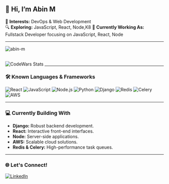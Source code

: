 ## 👋 Hi, I’m Abin M

👀 **Interests:** DevOps & Web Development  
🔍 **Exploring:** JavaScript, React, Node,K8
💼 **Currently Working As:** Fullstack Developer focusing on JavaScript, React, Node


---

<p>&nbsp;<img align="left" src="https://github-readme-stats.vercel.app/api?username=abin-m&show_icons=true&locale=en" alt="abin-m" /></p>
<br clear="left">

<img align="left" src="https://www.codewars.com/users/AbinAnilkumar/badges/large" alt="CodeWars Stats" />

---

### 🛠️ Known Languages & Frameworks
![React](https://img.shields.io/badge/React-20232A?style=for-the-badge&logo=react&logoColor=61DAFB)
![JavaScript](https://img.shields.io/badge/JavaScript-F7DF1E?style=for-the-badge&logo=javascript&logoColor=black)
![Node.js](https://img.shields.io/badge/Node.js-339933?style=for-the-badge&logo=nodedotjs&logoColor=white)
![Python](https://img.shields.io/badge/Python-3776AB?style=for-the-badge&logo=python&logoColor=white)
![Django](https://img.shields.io/badge/Django-092E20?style=for-the-badge&logo=django&logoColor=white)
![Redis](https://img.shields.io/badge/Redis-DC382D?style=for-the-badge&logo=redis&logoColor=white)
![Celery](https://img.shields.io/badge/Celery-37814A?style=for-the-badge&logo=celery&logoColor=white)
![AWS](https://img.shields.io/badge/AWS-232F3E?style=for-the-badge&logo=amazonaws&logoColor=white)

---

### 💻 Currently Building With
- **Django:** Robust backend development.
- **React:** Interactive front-end interfaces.
- **Node:** Server-side applications.
- **AWS:** Scalable cloud solutions.
- **Redis & Celery:** High-performance task queues.

---

### 🌐 Let's Connect!
[![LinkedIn](https://img.shields.io/badge/LinkedIn-Abin%20M-blue)](https://www.linkedin.com/in/abin-m/)
